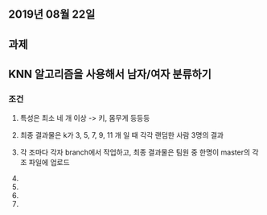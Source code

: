 ﻿## 2019년 08월 22일 


## 과제

## KNN 알고리즘을 사용해서 남자/여자 분류하기 

### 조건 

1. 특성은 최소 네 개 이상 -> 키, 몸무게 등등등

2. 최종 결과물은 k가 3, 5, 7, 9, 11 개 일 때 각각 랜덤한 사람 3명의 결과 

3. 각 조마다 각자 branch에서 작업하고, 최종 결과물은 팀원 중 한명이 master의 각 조 파일에 업로드

4.

5.

6.

7. 
